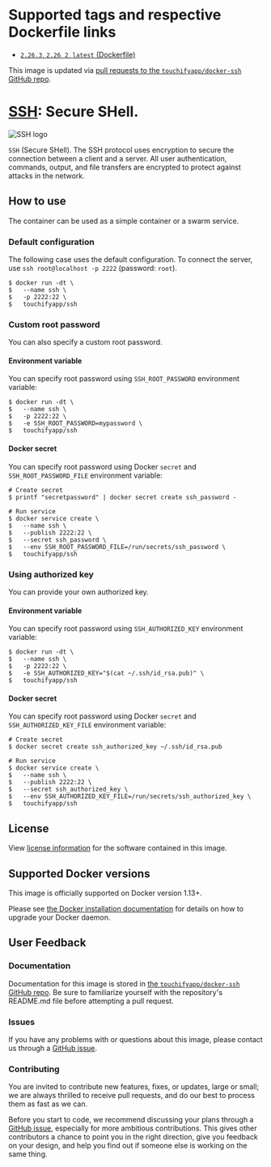 # Supported tags and respective Dockerfile links

*  [`2.26.3`, `2.26`, `2`, `latest` (Dockerfile)](https://github.com/touchifyapp/docker-ssh/blob/master/Dockerfile)

This image is updated via [pull requests to the `touchifyapp/docker-ssh` GitHub repo](https://github.com/touchifyapp/docker-ssh/pulls).

# [SSH](https://www.ssh.com/): Secure SHell.

![SSH logo](https://www.ssh.com/s/ssh_logo_dark-400x194-3VkIHAc9.png)

`SSH` (Secure SHell). The SSH protocol uses encryption to secure the connection between a client and a server. All user authentication, commands, output, and file transfers are encrypted to protect against attacks in the network. 

## How to use

The container can be used as a simple container or a swarm service.

### Default configuration

The following case uses the default configuration. To connect the server, use `ssh root@localhost -p 2222` (password: `root`).

```
$ docker run -dt \
$   --name ssh \
$   -p 2222:22 \
$   touchifyapp/ssh
```

### Custom root password

You can also specify a custom root password.

#### Environment variable

You can specify root password using `SSH_ROOT_PASSWORD` environment variable:

```
$ docker run -dt \
$   --name ssh \
$   -p 2222:22 \
$   -e SSH_ROOT_PASSWORD=mypassword \
$   touchifyapp/ssh
```

#### Docker secret

You can specify root password using Docker `secret` and `SSH_ROOT_PASSWORD_FILE` environment variable:

```
# Create secret
$ printf "secretpassword" | docker secret create ssh_password -

# Run service
$ docker service create \
$   --name ssh \
$   --publish 2222:22 \
$   --secret ssh_password \
$   --env SSH_ROOT_PASSWORD_FILE=/run/secrets/ssh_password \
$   touchifyapp/ssh
```

### Using authorized key

You can provide your own authorized key.

#### Environment variable

You can specify root password using `SSH_AUTHORIZED_KEY` environment variable:

```
$ docker run -dt \
$   --name ssh \
$   -p 2222:22 \
$   -e SSH_AUTHORIZED_KEY="$(cat ~/.ssh/id_rsa.pub)" \
$   touchifyapp/ssh
```

#### Docker secret

You can specify root password using Docker `secret` and `SSH_AUTHORIZED_KEY_FILE` environment variable:

```
# Create secret
$ docker secret create ssh_authorized_key ~/.ssh/id_rsa.pub

# Run service
$ docker service create \
$   --name ssh \
$   --publish 2222:22 \
$   --secret ssh_authorized_key \
$   --env SSH_AUTHORIZED_KEY_FILE=/run/secrets/ssh_authorized_key \
$   touchifyapp/ssh
```

## License

View [license information](https://github.com/touchifyapp/docker-ssh/blob/master/LICENSE) for the software contained in this image.

## Supported Docker versions

This image is officially supported on Docker version 1.13+.

Please see [the Docker installation documentation](https://docs.docker.com/installation/) for details on how to upgrade your Docker daemon.

## User Feedback

### Documentation

Documentation for this image is stored in [the `touchifyapp/docker-ssh` GitHub repo](https://github.com/touchifyapp/docker-ssh).
Be sure to familiarize yourself with the repository's README.md file before attempting a pull request.

### Issues

If you have any problems with or questions about this image, please contact us through a [GitHub issue](https://github.com/touchifyapp/docker-ssh/issues).

### Contributing

You are invited to contribute new features, fixes, or updates, large or small; we are always thrilled to receive pull requests, and do our best to process them as fast as we can.

Before you start to code, we recommend discussing your plans through a [GitHub issue](https://github.com/touchifyapp/docker-ssh/issues), especially for more ambitious contributions. This gives other contributors a chance to point you in the right direction, give you feedback on your design, and help you find out if someone else is working on the same thing.